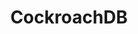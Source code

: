 ---
title: CockroachDB
isOfficial: true
categories:
  - relational-database
docs:
  - id: java
    url: https://java.testcontainers.org/modules/databases/cockroachdb/
    example: |
      ```java
      var cockroach = new new CockroachContainer(DockerImageName.parse("cockroachdb/cockroach:v22.2.3"));
      cockroach.start();
      ```
  - id: go
    url: https://golang.testcontainers.org/modules/databases/cockroachdb/
    example: |
      ```go
      cockroachdbContainer, err := cockroachdb.RunContainer(ctx, testcontainers.WithImage("cockroachdb/cockroach:v22.2.3")
      ```
description: |
  CockroachDB is an open-source, cloud-native, resilient, distributed SQL database.
---